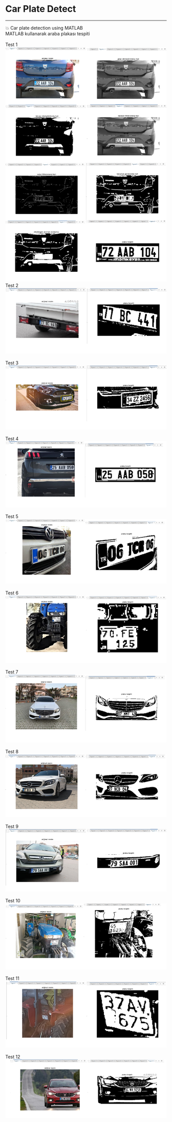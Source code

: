 # Car Plate Detect
---
:boom: Car plate detection using MATLAB <br/> MATLAB kullanarak araba plakası tespiti
<br/>
<br/>
Test 1
<img src="images/test1.png">
<img src="images/test2.png">
<br/>
Test 2
<img src="images/test3.png">
<br/>
<br/>
Test 3
<img src="images/test4.png">
<br/>
<br/>
Test 4
<img src="images/test5.png">
<br/>
<br/>
Test 5
<img src="images/test6.png">
<br/>
<br/>
Test 6
<img src="images/test7.png">
<br/>
<br/>
Test 7
<img src="images/test8.png">
<br/>
<br/>
Test 8
<img src="images/test9.png">
<br/>
<br/>
Test 9
<img src="images/test10.png">
<br/>
<br/>
Test 10
<img src="images/test11.png">
<br/>
<br/>
Test 11
<img src="images/test12.png">
<br/>
<br/>
Test 12
<img src="images/test13.png">
